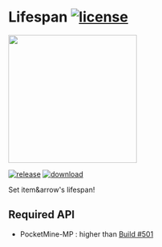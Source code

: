 # Lifespan [![license](https://img.shields.io/github/license/PresentKim/Lifespan.svg?label=License)](LICENSE)
<img src="https://rawgit.com/PresentKim/SVG-files/master/plugin-icons/itempopup.svg" height="256" width="256">  

[![release](https://img.shields.io/github/release/PresentKim/Lifespan.svg?label=Release)](https://github.com/PresentKim/Lifespan/releases/latest) [![download](https://img.shields.io/github/downloads/PresentKim/Lifespan/total.svg?label=Download)](https://github.com/PresentKim/Lifespan/releases/latest)


Set item&arrow's lifespan!
  
## Required API
- PocketMine-MP : higher than [Build #501](https://jenkins.pmmp.io/job/PocketMine-MP/501)
